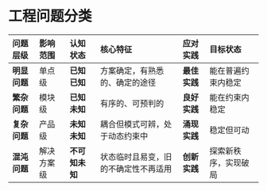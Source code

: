 # 工程问题分类

| 问题层级 | 影响范围 | 认知状态 | 核心特征 | 应对实践 | 目标状态 |
|:---------|:---------|:---------|:---------|:---------|:---------|
| **明显问题** | 单点级 | **已知已知** | 方案确定，有熟悉的、确定的途径 | **最佳实践** | 能在普遍约束内稳定 |
| **繁杂问题** | 模块级 | **已知未知** | 有序的、可预判的 | **良好实践** | 能在约束内稳定 |
| **复杂问题** | 产品级 | **未知未知** | 耦合但模式可辨，处于动态约束中 | **涌现实践** | 稳定但可动 |
| **混沌问题** | 解决方案级 | **不可知未知** | 状态临时且易变，旧的不确定性不再适用 | **创新实践** | 探索新秩序，实现破局 |
